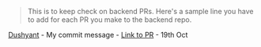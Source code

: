 > This is to keep check on backend PRs. Here's a sample line you have to add for each PR you make to the backend repo.

[Dushyant](https://github.com/dkp1903) - My commit message - [Link to PR](https://dkprobes.tech) - 19th Oct
